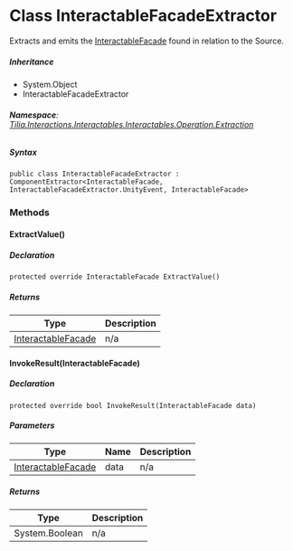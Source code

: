 # Class InteractableFacadeExtractor

Extracts and emits the [InteractableFacade] found in relation to the Source.

##### Inheritance

* System.Object
* InteractableFacadeExtractor

###### **Namespace**: [Tilia.Interactions.Interactables.Interactables.Operation.Extraction]

##### Syntax

```
public class InteractableFacadeExtractor : ComponentExtractor<InteractableFacade, InteractableFacadeExtractor.UnityEvent, InteractableFacade>
```

### Methods

#### ExtractValue()

##### Declaration

```
protected override InteractableFacade ExtractValue()
```

##### Returns

| Type | Description |
| --- | --- |
| [InteractableFacade] | n/a |

#### InvokeResult(InteractableFacade)

##### Declaration

```
protected override bool InvokeResult(InteractableFacade data)
```

##### Parameters

| Type | Name | Description |
| --- | --- | --- |
| [InteractableFacade] | data | n/a |

##### Returns

| Type | Description |
| --- | --- |
| System.Boolean | n/a |

[InteractableFacade]: Tilia.Interactions.Interactables.Interactables.InteractableFacade.md
[Tilia.Interactions.Interactables.Interactables.Operation.Extraction]: README.md
[InteractableFacade]: Tilia.Interactions.Interactables.Interactables.InteractableFacade.md
[InteractableFacade]: Tilia.Interactions.Interactables.Interactables.InteractableFacade.md